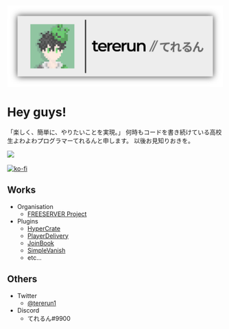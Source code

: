 <p class="profile-img" align="center">
 <img src="github_profile.png" width=800>
</p>

# Hey guys!

「楽しく、簡単に、やりたいことを実現。」
何時もコードを書き続けている高校生よわよわプログラマーてれるんと申します。
以後お見知りおきを。

![](https://github-readme-stats.vercel.app/api?username=tererun&show_icons=true&theme=react) 

[![ko-fi](https://ko-fi.com/img/githubbutton_sm.svg)](https://ko-fi.com/G2G73QT39)

## Works
 - Organisation
   - [FREESERVER Project](https://freeserver.pro)
 - Plugins
   - [HyperCrate](https://www.spigotmc.org/resources/hypercrate.87060/)
   - [PlayerDelivery](https://tererun.booth.pm/items/1921395)
   - [JoinBook](https://www.spigotmc.org/resources/joinbook.74367/)
   - [SimpleVanish](https://www.spigotmc.org/resources/simplevanish.76744/)
   - etc...

## Others
  - Twitter
    - [@tererun1](https://twitter.com/tererun1)
  - Discord
    - てれるん#9900
